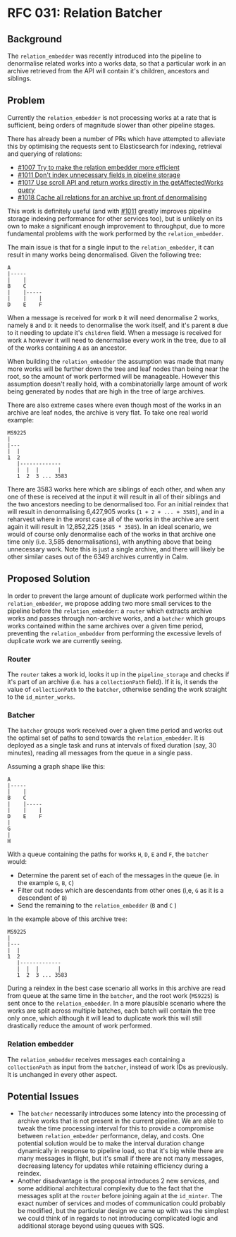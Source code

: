# RFC 031: Relation Batcher

## Background

The `relation_embedder` was recently introduced into the pipeline to denormalise related works into a works data, so that a particular work in an archive retrieved from the API will contain it's children, ancestors and siblings.

## Problem

Currently the `relation_embedder` is not processing works at a rate that is sufficient, being orders of magnitude slower than other pipeline stages.

There has already been a number of PRs which have attempted to alleviate this by optimising the requests sent to Elasticsearch for indexing, retrieval and querying of relations:

* [\#1007 Try to make the relation embedder more efficient](https://github.com/wellcomecollection/catalogue/pull/1007)
* [\#1011 Don't index unnecessary fields in pipeline storage](https://github.com/wellcomecollection/catalogue/pull/1011)
* [\#1017 Use scroll API and return works directly in the getAffectedWorks query](https://github.com/wellcomecollection/catalogue/pull/1017)
* [\#1018 Cache all relations for an archive up front of denormalising](https://github.com/wellcomecollection/catalogue/pull/1018)

This work is definitely useful \(and with [\#1011](https://github.com/wellcomecollection/catalogue/pull/1011) greatly improves pipeline storage indexing performance for other services too\), but is unlikely on its own to make a significant enough improvement to throughput, due to more fundamental problems with the work performed by the `relation_embedder`.

The main issue is that for a single input to the `relation_embedder`, it can result in many works being denormalised. Given the following tree:

```text
A
|-----
|    |
B    C
|    |-----
|    |    |
D    E    F
```

When a message is received for work `D` it will need denormalise 2 works, namely `B` and `D`: it needs to denormalise the work itself, and it's parent `B` due to it needing to update it's `children` field. When a message is received for work `A` however it will need to denormalise every work in the tree, due to all of the works containing `A` as an ancestor.

When building the `relation_embedder` the assumption was made that many more works will be further down the tree and leaf nodes than being near the root, so the amount of work performed will be manageable. However this assumption doesn't really hold, with a combinatorially large amount of work being generated by nodes that are high in the tree of large archives.

There are also extreme cases where even though most of the works in an archive are leaf nodes, the archive is very flat. To take one real world example:

```text
MS9225
|
|---
|  |
1  2
   |-------------
   |  |  |      |
   1  2  3 ... 3583
```

There are 3583 works here which are siblings of each other, and when any one of these is received at the input it will result in all of their siblings and the two ancestors needing to be denormalised too. For an initial reindex that will result in denormalising 6,427,905 works \(`1 + 2 + ... + 3585`\), and in a reharvest where in the worst case all of the works in the archive are sent again it will result in 12,852,225 \(`3585 * 3585`\). In an ideal scenario, we would of course only denormalise each of the works in that archive one time only \(i.e. 3,585 denormalisations\), with anything above that being unnecessary work. Note this is just a single archive, and there will likely be other similar cases out of the 6349 archives currently in Calm.

## Proposed Solution

In order to prevent the large amount of duplicate work performed within the `relation_embedder`, we propose adding two more small services to the pipeline before the `relation_embedder`: a `router` which extracts archive works and passes through non-archive works, and a `batcher` which groups works contained within the same archives over a given time period, preventing the `relation_embedder` from performing the excessive levels of duplicate work we are currently seeing.

### Router

The `router` takes a work id, looks it up in the `pipeline_storage` and checks if it's part of an archive \(i.e. has a `collectionPath` field\). If it is, it sends the value of `collectionPath` to the `batcher`, otherwise sending the work straight to the `id_minter_works`.

### Batcher

The `batcher` groups work received over a given time period and works out the optimal set of paths to send towards the `relation_embedder`. It is deployed as a single task and runs at intervals of fixed duration \(say, 30 minutes\), reading all messages from the queue in a single pass.

Assuming a graph shape like this:

```text
A
|-----
|    |
B    C
|    |-----
|    |    |
D    E    F
|
G
|
H
```

With a queue containing the paths for works `H`, `D`, `E` and `F`, the `batcher` would:

* Determine the parent set of each of the messages in the queue \(ie. in the example `G`, `B`, `C`\)
* Filter out nodes which are descendants from other ones \(i,e, `G` as it is a descendent of `B`\) 
* Send the remaining to the `relation_embedder` \(`B` and `C` \)

In the example above of this archive tree:

```text
MS9225
|
|---
|  |
1  2
   |-------------
   |  |  |      |
   1  2  3 ... 3583
```

During a reindex in the best case scenario all works in this archive are read from queue at the same time in the `batcher`, and the root work \(`MS9225`\) is sent once to the `relation_embedder`. In a more plausible scenario where the works are split across multiple batches, each batch will contain the tree only once, which although it will lead to duplicate work this will still drastically reduce the amount of work performed.

### Relation embedder

The `relation_embedder` receives messages each containing a `collectionPath` as input from the `batcher`, instead of work IDs as previously. It is unchanged in every other aspect.

## Potential Issues

* The `batcher` necessarily introduces some latency into the processing of archive works that is not present in the current pipeline. We are able to tweak the time processing interval for this to provide a compromise between `relation_embedder` performance, delay, and costs. One potential solution would be to make the interval duration change dynamically in response to pipeline load, so that it's big while there are many messages in flight, but it's small if there are not many messages, decreasing latency for updates while retaining efficiency during a reindex.
* Another disadvantage is the proposal introduces 2 new services, and some additional architectural complexity due to the fact that the messages split at the `router` before joining again at the `id_minter`. The exact number of services and modes of communication could probably be modified, but the particular design we came up with was the simplest we could think of in regards to not introducing complicated logic and additional storage beyond using queues with SQS.

